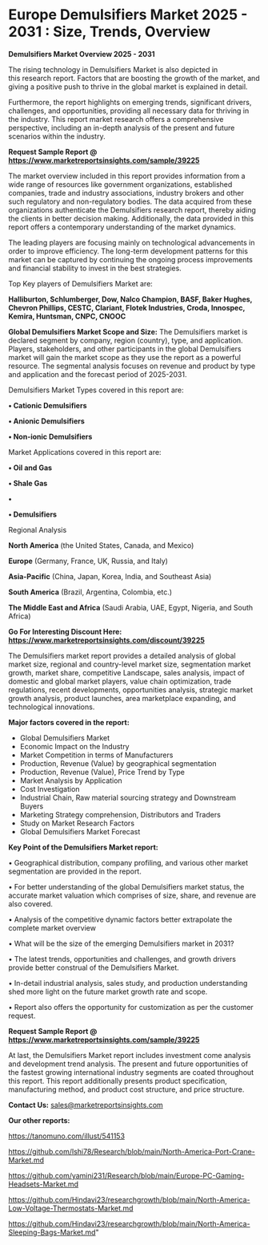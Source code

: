 # Europe Demulsifiers Market 2025 - 2031 : Size, Trends, Overview

<Strong> Demulsifiers Market Overview 2025 - 2031</strong>

The rising technology in Demulsifiers Market is also depicted in this research report. Factors that are boosting the growth of the market, and giving a positive push to thrive in the global market is explained in detail.

Furthermore, the report highlights on emerging trends, significant drivers, challenges, and opportunities, providing all necessary data for thriving in the industry. This report market research offers a comprehensive perspective, including an in-depth analysis of the present and future scenarios within the industry.

<strong>Request Sample Report @ <a href=https://www.marketreportsinsights.com/sample/39225>https://www.marketreportsinsights.com/sample/39225</a></strong>

The market overview included in this report provides information from a wide range of resources like government organizations, established companies, trade and industry associations, industry brokers and other such regulatory and non-regulatory bodies. The data acquired from these organizations authenticate the Demulsifiers research report, thereby aiding the clients in better decision making. Additionally, the data provided in this report offers a contemporary understanding of the market dynamics.

The leading players are focusing mainly on technological advancements in order to improve efficiency. The long-term development patterns for this market can be captured by continuing the ongoing process improvements and financial stability to invest in the best strategies.

Top Key players of Demulsifiers Market are:

<strong>Halliburton, Schlumberger, Dow, Nalco Champion, BASF, Baker Hughes, Chevron Phillips, CESTC, Clariant, Flotek Industries, Croda, Innospec, Kemira, Huntsman, CNPC, CNOOC</strong>

<strong><b>Global Demulsifiers Market Scope and Size:</b></strong>
The Demulsifiers market is declared segment by company, region (country), type, and application. Players, stakeholders, and other participants in the global Demulsifiers market will gain the market scope as they use the report as a powerful resource. The segmental analysis focuses on revenue and product by type and application and the forecast period of 2025-2031.

Demulsifiers Market Types covered in this report are:

<strong>•  Cationic Demulsifiers

•  Anionic Demulsifiers

•  Non-ionic Demulsifiers</strong>

Market Applications covered in this report are:

<strong>•  Oil and Gas

•  Shale Gas

•  

•  Demulsifiers</strong> 

Regional Analysis

<strong>North America</strong> (the United States, Canada, and Mexico)

<strong>Europe</strong> (Germany, France, UK, Russia, and Italy)

<strong>Asia-Pacific</strong> (China, Japan, Korea, India, and Southeast Asia)

<strong>South America</strong> (Brazil, Argentina, Colombia, etc.)

<strong>The Middle East and Africa</strong> (Saudi Arabia, UAE, Egypt, Nigeria, and South Africa)

<strong>Go For Interesting Discount Here: <a href=https://www.marketreportsinsights.com/discount/39225>https://www.marketreportsinsights.com/discount/39225</a></strong>

The Demulsifiers market report provides a detailed analysis of global market size, regional and country-level market size, segmentation market growth, market share, competitive Landscape, sales analysis, impact of domestic and global market players, value chain optimization, trade regulations, recent developments, opportunities analysis, strategic market growth analysis, product launches, area marketplace expanding, and technological innovations.

<strong><b>Major factors covered in the report:</b></strong>
<ul>
  <li>Global Demulsifiers Market </li>
  <li>Economic Impact on the Industry</li>
  <li>Market Competition in terms of Manufacturers</li>
  <li>Production, Revenue (Value) by geographical segmentation</li>
  <li>Production, Revenue (Value), Price Trend by Type</li>
  <li>Market Analysis by Application</li>
  <li>Cost Investigation</li>
  <li>Industrial Chain, Raw material sourcing strategy and Downstream Buyers</li>
  <li>Marketing Strategy comprehension, Distributors and Traders</li>
  <li>Study on Market Research Factors</li>
  <li>Global Demulsifiers Market Forecast</li>
</ul>

<strong><b>Key Point of the Demulsifiers Market report:</b></strong>

• Geographical distribution, company profiling, and various other market segmentation are provided in the report.

• For better understanding of the global Demulsifiers market status, the accurate market valuation which comprises of size, share, and revenue are also covered.

• Analysis of the competitive dynamic factors better extrapolate the complete market overview

• What will be the size of the emerging Demulsifiers market in 2031?

• The latest trends, opportunities and challenges, and growth drivers provide better construal of the Demulsifiers Market.

• In-detail industrial analysis, sales study, and production understanding shed more light on the future market growth rate and scope.

• Report also offers the opportunity for customization as per the customer request.

<strong>Request Sample Report @ <a href=https://www.marketreportsinsights.com/sample/39225>https://www.marketreportsinsights.com/sample/39225</a></strong>

At last, the Demulsifiers Market report includes investment come analysis and development trend analysis. The present and future opportunities of the fastest growing international industry segments are coated throughout this report. This report additionally presents product specification, manufacturing method, and product cost structure, and price structure.

<strong>Contact Us:</strong>
sales@marketreportsinsights.com

<strong>Our other reports:</strong>

<a href=https://tanomuno.com/illust/541153>https://tanomuno.com/illust/541153</a>

<a href=https://github.com/Ishi78/Research/blob/main/North-America-Port-Crane-Market.md>https://github.com/Ishi78/Research/blob/main/North-America-Port-Crane-Market.md</a>

<a href=https://github.com/yamini231/Research/blob/main/Europe-PC-Gaming-Headsets-Market.md>https://github.com/yamini231/Research/blob/main/Europe-PC-Gaming-Headsets-Market.md</a>

<a href=https://github.com/Hindavi23/researchgrowth/blob/main/North-America-Low-Voltage-Thermostats-Market.md>https://github.com/Hindavi23/researchgrowth/blob/main/North-America-Low-Voltage-Thermostats-Market.md</a>

<a href=https://github.com/Hindavi23/researchgrowth/blob/main/North-America-Sleeping-Bags-Market.md>https://github.com/Hindavi23/researchgrowth/blob/main/North-America-Sleeping-Bags-Market.md</a>"

